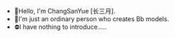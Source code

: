- 🍞Hello, I'm ChangSanYue [长三月].
- 📁I'm just an ordinary person who creates Bb models. 
- ⛔I have nothing to introduce.....
<!---
ChangSanYue777/ChangSanYue777 is a ✨ special ✨ repository because its `README.md` (this file) appears on your GitHub profile.
You can click the Preview link to take a look at your changes.
--->
